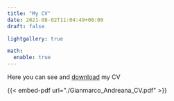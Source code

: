 ```yaml
---
title: "My CV"
date: 2021-08-02T11:04:49+08:00
draft: false

lightgallery: true

math:
  enable: true
---
```


Here you can see and [download](https://raw.githubusercontent.com/GianmarcoAndreana/gianmarcoandreana.github.io/main/Gianmarco_Andreana_CV.pdf) my CV

{{< embed-pdf url="./Gianmarco_Andreana_CV.pdf" >}}
